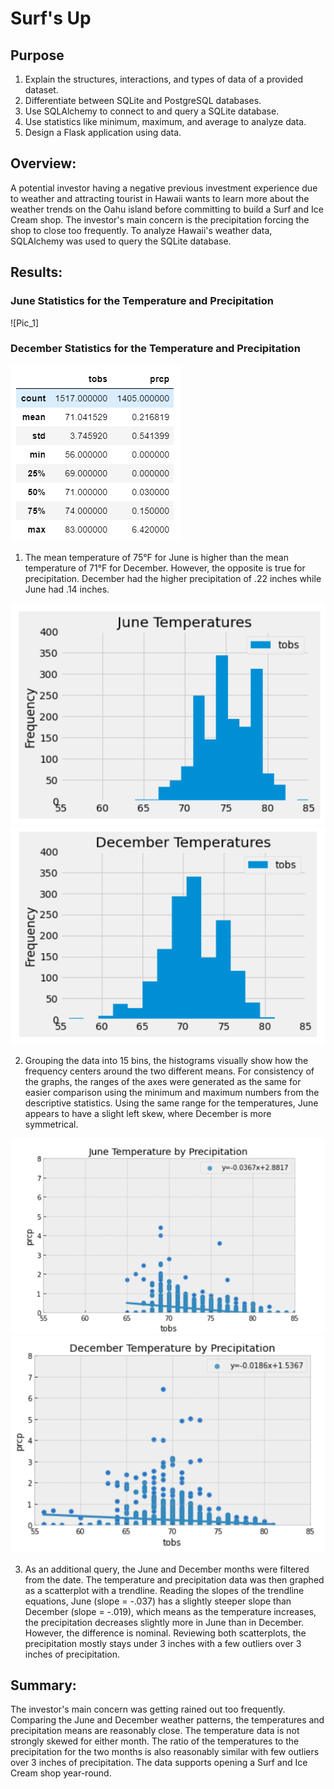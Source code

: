 # Surf's Up

## Purpose
1. Explain the structures, interactions, and types of data of a provided dataset.
2. Differentiate between SQLite and PostgreSQL databases.
3. Use SQLAlchemy to connect to and query a SQLite database.
4. Use statistics like minimum, maximum, and average to analyze data.
5. Design a Flask application using data.

## Overview:
A potential investor having a negative previous investment experience due to weather and attracting tourist in Hawaii wants to learn more about the weather trends on the Oahu island before committing to build a Surf and Ice Cream shop.  The investor's main concern is the precipitation forcing the shop to close too frequently.  To analyze Hawaii's weather data, SQLAlchemy was used to query the SQLite database. 

## Results:
### June Statistics for the Temperature and Precipitation

![Pic_1]
      
### December Statistics for the Temperature and Precipitation

![Pic_2](https://github.com/Baylex/surfs_up/blob/main/Resources/dec_stat_temp_prcp.PNG)

1. The mean temperature of 75°F for June is higher than the mean temperature of 71°F for December.  However, the opposite is true for precipitation.  December had the higher precipitation of .22 inches while June had .14 inches. 

![Pic 3](https://github.com/Baylex/surfs_up/blob/main/Resources/june_temp_graph.PNG)
![Pic 4](https://github.com/Baylex/surfs_up/blob/main/Resources/dec_temp_graph.PNG)

2. Grouping the data into 15 bins, the histograms visually show how the frequency centers around the two different means.  For consistency of the graphs, the ranges of the axes were generated as the same for easier comparison using the minimum and maximum numbers from the descriptive statistics.  Using the same range for the temperatures, June appears to have a slight left skew, where December is more symmetrical.    

![Pic 5](https://github.com/Baylex/surfs_up/blob/main/Resources/june_temp_prcp_graph.PNG)
![Pic 6](https://github.com/Baylex/surfs_up/blob/main/Resources/dec_temp_prcp_graph.PNG)

3. As an additional query, the June and December months were filtered from the date.  The temperature and precipitation data was then graphed as a scatterplot with a trendline.  Reading the slopes of the trendline equations, June (slope = -.037) has a slightly steeper slope than December (slope = -.019), which means as the temperature increases, the precipitation decreases slightly more in June than in December.  However, the difference is nominal.  Reviewing both scatterplots, the precipitation mostly stays under 3 inches with a few outliers over 3 inches of precipitation. 

## Summary:
The investor's main concern was getting rained out too frequently.  Comparing the June and December weather patterns, the temperatures and precipitation means are reasonably close.  The temperature data is not strongly skewed for either month.  The ratio of the temperatures to the precipitation for the two months is also reasonably similar with few outliers over 3 inches of precipitation.  The data supports opening a Surf and Ice Cream shop year-round.
